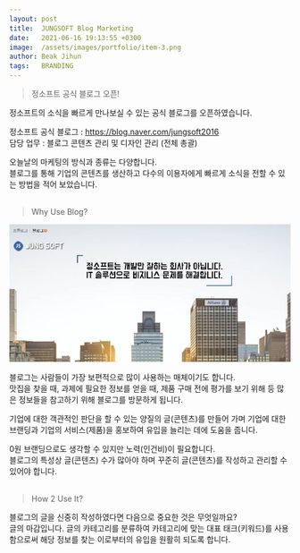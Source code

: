 ```yaml
---
layout: post
title:  JUNGSOFT Blog Marketing
date:   2021-06-16 19:13:55 +0300
image:  /assets/images/portfolio/item-3.png
author: Beak Jihun
tags:   BRANDING
---
```


> 정소프트 공식 블로그 오픈!

정소프트의 소식을 빠르게 만나보실 수 있는 공식 블로그를 오픈하였습니다.  

정소프트 공식 블로그 : <https://blog.naver.com/jungsoft2016>  
담당 업무 : 블로그 콘텐츠 관리 및 디자인 관리 (전체 총괄)  

오늘날의 마케팅의 방식과 종류는 다양합니다.  
블로그를 통해 기업의 콘텐츠를 생산하고 다수의 이용자에게 빠르게 소식을 전할 수 있는 방법을 적어 보았습니다.  
<br>
> Why Use Blog?

![](/assets/images/blog/post-3_1.jpg)

블로그는 사람들이 가장 보편적으로 많이 사용하는 매체이기도 합니다.  
맛집을 찾을 때, 과제에 필요한 정보를 얻을 때, 제품 구매 전에 평가를 보기 위해 등 많은 정보들을 참고하기 위해 블로그를 방문하게 됩니다.

기업에 대한 객관적인 판단을 할 수 있는 양질의 글(콘텐츠)를 만들어 가며 기업에 대한 브랜딩과 기업의 서비스(제품)을 홍보하여 유입을 늘리는 데에 도움을 줍니다.

0원 브랜딩으로도 생각할 수 있지만 노력(인건비)이 필요합니다.  
블로그의 특성상 글(콘텐츠) 수가 많아야 하며 꾸준히 글(콘텐츠)를 작성하고 관리할 수 있어야 합니다.  
<br>
> How 2 Use It?

블로그의 글을 신중히 작성하였다면 다음으로 중요한 것은 무엇일까요?  
글의 마감입니다. 글의 카테고리를 분류하여 카테고리에 맞는 대표 태크(키워드)를 사용함으로써 해당 정보를 찾는 이로부터의 유입을 원활히 되도록 합니다.
